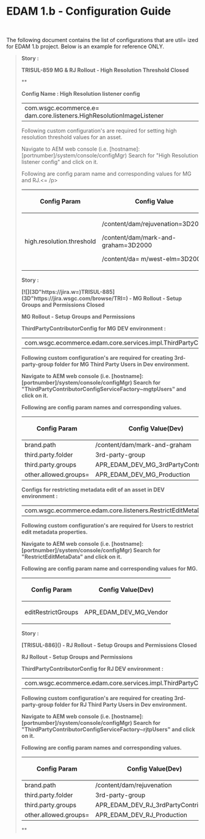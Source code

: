 
    
# EDAM 1.b - Configuration Guide
    
<div class="3D&quot;Section1&quot;">
        
<br>

The following document contains the list of configurations that are util=
ized for EDAM 1.b project. Below is an example for reference ONLY.
> 
> 
> **Story :**
> 
> **<p><strong><span style="">TRISUL-859 MG &amp; RJ Rollout - High Resolution Threshold Closed</span></strong></p>**
> 
> **
> <p><strong><span style="">Config Name : High Resolution listener config</span></strong></p>
> <div class="3D&quot;table-wrap&quot;">
> <table class="3D&quot;wrapped" confluencetable"="" style="">
> <colgroup>
> <col>
> </colgroup>
> <tbody>
> <tr>
> <td style="" class="3D&quot;confluenceTd&quot;">com.wsgc.ecommerce.e=
> dam.core.listeners.HighResolutionImageListener</td>
> </tr>
> </tbody>
> </table>
> </div>
> <p>  
> </p>
> <p>Following custom configuration's are required for setting high resolution threshold values for an asset.</p>
> <p>Navigate to AEM web console (i.e. [hostname]:[portnumber]/system/console/configMgr)  
> Search for "<span style="">High Resolution listener config</span>" and click on it.</p>
> <p>Following are config param name and corresponding values for MG and RJ.&lt;=
> /p&gt;
> </p><div class="3D&quot;table-wrap&quot;">
> <table class="3D&quot;wrapped" confluencetable"="">
> <colgroup>
> <col>
> <col>
> </colgroup>
> <thead>
> <tr>
> <th style="" class="3D&quot;confluenceTh&quot;"><p><span style="" lor:="">Config Param</span></p></th>
> <th style="" class="3D&quot;confluenceTh&quot;"><p><span style="" lor:="">Config Value</span></p></th>
> </tr>
> </thead>
> <tbody>
> <tr>
> <td style="" class="3D&quot;confluenceTd&quot;">high.resolution.threshold</td>
> <td style="" class="3D&quot;confluenceTd&quot;"><p>/content/dam/rejuvenation=3D2000</p><p>/content/dam/mark-and-graham=3D2000</p><p>/content/da=
> m/west-elm=3D2000</p></td>
> </tr>
> </tbody>
> </table>
> </div>
> <p class="3D&quot;auto-cursor-target&quot;"><strong>Story :</strong></p>
> <p class="3D&quot;auto-cursor-target&quot;"><strong> <span class="3D&quot;jira-issue" resolved=" data-jira-key=3D" trisul-885"=""> [![](3D"https://jira.w=)TRISUL-885](3D"https://jira.wsgc.com/browse/TRI=) - <span class="3D&quot;summary&quot;">MG Rollout - Setup Groups and Permissions</span> <span class="3D&quot;aui-lozenge" aui-lozenge-subtle="aui-lozenge-success" jira-macro-single-issue-export-pdf"="">Closed</span> </span> &nbsp;</strong></p><strong>
> <p class="3D&quot;auto-cursor-target&quot;"><strong><span style="">MG Rollout - Setup Groups and Permissions</span></strong></p>
> <p class="3D&quot;auto-cursor-target&quot;"><span style=""><span= style="">ThirdPartyContributorConfig for MG DEV environment :</span=></span></p>
> <p>  
> </p>
> <div class="3D&quot;table-wrap&quot;">
> <table class="3D&quot;wrapped" confluencetable"="" style="">
> <colgroup>
> <col>
> </colgroup>
> <tbody>
> <tr>
> <td style="" class="3D&quot;confluenceTd&quot;">com.wsgc.ecommerce.edam.core.services.impl.ThirdPartyContributorConfigServiceFactory~mgtpUsers
> </td></tr>
> </tbody>
> </table>
> </div>
> <p>  
> </p>
> <p>Following custom configuration's are required for creating&nbsp;3rd-party-group folder for MG Third Party Users in Dev environment.</p>
> <p>Navigate to AEM web console (i.e. [hostname]:[portnumber]/system/console/configMgr)  
> Search for "ThirdPartyContributorConfigServiceFactory~mgtpUsers" and click on it.</p>
> <p>Following are config param names and corresponding values.</p>
> <div class="3D&quot;table-wrap&quot;">
> <table class="3D&quot;wrapped" confluencetable"="">
> <colgroup>
> <col>
> <col>
> </colgroup>
> <thead>
> <tr>
> <th style="" class="3D&quot;confluenceTh&quot;"><p><span style="" lor:="">Config Param</span></p></th>
> <th style="" class="3D&quot;confluenceTh&quot;"><p><span style="" lor:="">Config Value(Dev)</span></p></th>
> </tr>
> </thead>
> <tbody>
> <tr>
> <td style="" class="3D&quot;confluenceTd&quot;"><span style="" :="">brand.path</span></td>
> <td style="" class="3D&quot;confluenceTd&quot;">/content/dam/mark-and-graham</td>
> </tr>
> <tr>
> <td style="" class="3D&quot;confluenceTd&quot;"><span style="" :="">third.party.folder</span></td>
> <td style="" class="3D&quot;confluenceTd&quot;">3rd-party-group</td>
> </tr>
> <tr>
> <td style="" class="3D&quot;confluenceTd&quot;"><span style="" :="">third.party.groups</span></td>
> <td style="" class="3D&quot;confluenceTd&quot;">APR_EDAM_DEV_MG_3rdPartyContributor</td>
> </tr>
> <tr>
> <td style="" class="3D&quot;confluenceTd&quot;">other.allowed.groups=
> </td>
> <td style="" class="3D&quot;confluenceTd&quot;">APR_EDAM_DEV_MG_Production</td>
> </tr>
> </tbody>
> </table>
> </div>
> <p>  
> </p>
> <p><strong>Configs for restricting metadata edit of an asset in DEV environment :</strong></p>
> <div class="3D&quot;table-wrap&quot;">
> <table style="" class="3D&quot;confluenceTable&quot;">
> <colgroup>
> <col>
> </colgroup>
> <tbody>
> <tr>
> <td style="" class="3D&quot;confluenceTd&quot;">com.wsgc.ecommerce.edam.core.listeners.RestrictEditMetaData</td>
> </tr>
> </tbody>
> </table>
> </div>
> <p>  
> </p>
> <p>Following custom configuration's are required for Users to restrict edit metadata properties.</p>
> <p>Navigate to AEM web console (i.e. [hostname]:[portnumber]/system/console/configMgr)  
> Search for "<span style="">RestrictEditMetaData</span>" and click on it.</p>
> <p>Following are config param name and corresponding values for MG.</p>
> <div class="3D&quot;table-wrap&quot;">
> <table class="3D&quot;confluenceTable&quot;">
> <colgroup>
> <col>
> <col>
> </colgroup>
> <thead>
> <tr>
> <th style="" class="3D&quot;confluenceTh&quot;"><p><span style="" lor:="">Config Param</span></p></th>
> <th style="" class="3D&quot;confluenceTh&quot;"><p><span style="" lor:="">Config Value(Dev)</span></p></th>
> </tr>
> </thead>
> <tbody>
> <tr>
> <td style="" class="3D&quot;confluenceTd&quot;"><span style="" :="">editRestrictGroups</span></td>
> <td style="" class="3D&quot;confluenceTd&quot;"><p>APR_EDAM_DEV_MG_Vendor</p></td>
> </tr>
> </tbody>
> </table>
> </div>
> <p><strong>Story :</strong></p>
> <p> <span class="3D&quot;jira-issue" resolved"="" data-jira-key="3D&quot;TRISUL-886&quot;"> [<im= g="" class="3D&quot;icon&quot;" src="3D&quot;https://jira.wsgc.com/secure/viewavatar?size=3Dxsma=">TRISUL-886</im=>]() - <span class="3D&quot;summary&quot;">RJ Rollout - Setup Groups and Permissions</span> <span cl="ass=3D&quot;aui-lozenge" aui-lozenge-subtle="" aui-lozenge-success="" jira-macro-single-issue-export-pdf"="">Closed</span> </span> </p>
> <p><strong><span style="">RJ Rollout - Setup Groups and Permissions</span></strong></p>
> <p class="3D&quot;auto-cursor-target&quot;"><span style=""><span= style="">ThirdPartyContributorConfig for RJ DEV environment :</span=></span></p>
> <p>  
> </p>
> <div class="3D&quot;table-wrap&quot;">
> <table class="3D&quot;wrapped" confluencetable"="" style="">
> <colgroup>
> <col>
> </colgroup>
> <tbody>
> <tr>
> <td style="" class="3D&quot;confluenceTd&quot;">com.wsgc.ecommerce.edam.core.services.impl.ThirdPartyContributorConfigServiceFactory~rjtpUsers
> </td></tr>
> </tbody>
> </table>
> </div>
> <p>  
> </p>
> <p>Following custom configuration's are required for creating&nbsp;3rd-party-group folder for RJ Third Party Users in Dev environment.</p>
> <p>Navigate to AEM web console (i.e. [hostname]:[portnumber]/system/console/configMgr)  
> Search for "ThirdPartyContributorConfigServiceFactory~rjtpUsers" and click on it.</p>
> <p>Following are config param names and corresponding values.</p>
> <div class="3D&quot;table-wrap&quot;">
> <table class="3D&quot;wrapped" confluencetable"="">
> <colgroup>
> <col>
> <col>
> </colgroup>
> <thead>
> <tr>
> <th style="" class="3D&quot;confluenceTh&quot;"><p><span style="" lor:="">Config Param</span></p></th>
> <th style="" class="3D&quot;confluenceTh&quot;"><p><span style="" lor:="">Config Value(Dev)</span></p></th>
> </tr>
> </thead>
> <tbody>
> <tr>
> <td style="" class="3D&quot;confluenceTd&quot;"><span style="" :="">brand.path</span></td>
> <td style="" class="3D&quot;confluenceTd&quot;">/content/dam/rejuvenation</td>
> </tr>
> <tr>
> <td style="" class="3D&quot;confluenceTd&quot;"><span style="" :="">third.party.folder</span></td>
> <td style="" class="3D&quot;confluenceTd&quot;">3rd-party-group</td>
> </tr>
> <tr>
> <td style="" class="3D&quot;confluenceTd&quot;"><span style="" :="">third.party.groups</span></td>
> <td style="" class="3D&quot;confluenceTd&quot;">APR_EDAM_DEV_RJ_3rdPartyContributor</td>
> </tr>
> <tr>
> <td style="" class="3D&quot;confluenceTd&quot;">other.allowed.groups=
> </td>
> <td style="" class="3D&quot;confluenceTd&quot;">APR_EDAM_DEV_RJ_Production</td>
> </tr>
> </tbody>
> </table>
> </div>
> </strong>**

**<strong>
    </strong>**</div> **<strong>
&#13;&#10;&#13;&#10;&#13;&#10;</strong>**